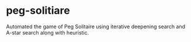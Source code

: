 # peg-solitiare
Automated the game of Peg Solitaire using  iterative deepening search and A-star search along with heuristic.
